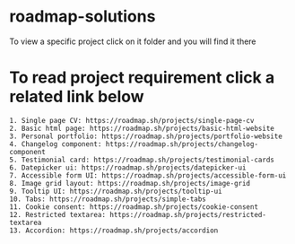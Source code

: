 # roadmap-solutions
To view a specific project click on it folder and you will find it there

# To read project requirement click a related link below
    1. Single page CV: https://roadmap.sh/projects/single-page-cv
    2. Basic html page: https://roadmap.sh/projects/basic-html-website
    3. Personal portfolio: https://roadmap.sh/projects/portfolio-website
    4. Changelog component: https://roadmap.sh/projects/changelog-component
    5. Testimonial card: https://roadmap.sh/projects/testimonial-cards
    6. Datepicker ui: https://roadmap.sh/projects/datepicker-ui
    7. Accessible form UI: https://roadmap.sh/projects/accessible-form-ui
    8. Image grid layout: https://roadmap.sh/projects/image-grid
    9. Tooltip UI: https://roadmap.sh/projects/tooltip-ui
    10. Tabs: https://roadmap.sh/projects/simple-tabs
    11. Cookie consent: https://roadmap.sh/projects/cookie-consent
    12. Restricted textarea: https://roadmap.sh/projects/restricted-textarea
    13. Accordion: https://roadmap.sh/projects/accordion